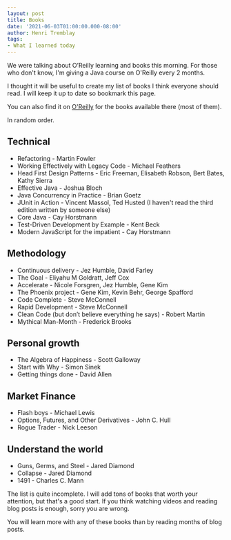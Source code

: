 ```yaml
---
layout: post
title: Books
date: '2021-06-03T01:00:00.000-08:00'
author: Henri Tremblay
tags:
- What I learned today
---
```


We were talking about O’Reilly learning and books this morning.
For those who don't know, I'm giving a Java course on O'Reilly every 2 months.

I thought it will be useful to create my list of books I think everyone should read.
I will keep it up to date so bookmark this page.

You can also find it on [O'Reilly](https://learning.oreilly.com/playlists/386b4ce0-b3d4-49be-a3dc-02c0e4b94412) for the books available there (most of them).

In random order.

## Technical

* Refactoring - Martin Fowler
* Working Effectively with Legacy Code - Michael Feathers
* Head First Design Patterns - Eric Freeman, Elisabeth Robson, Bert Bates, Kathy Sierra
* Effective Java - Joshua Bloch
* Java Concurrency in Practice - Brian Goetz
* JUnit in Action - Vincent Massol, Ted Husted (I haven't read the third edition written by someone else)
* Core Java - Cay Horstmann
* Test-Driven Development by Example - Kent Beck
* Modern JavaScript for the impatient - Cay Horstmann 

## Methodology

* Continuous delivery - Jez Humble, David Farley
* The Goal - Eliyahu M Goldratt, Jeff Cox
* Accelerate - Nicole Forsgren, Jez Humble, Gene Kim
* The Phoenix project - Gene Kim, Kevin Behr, George Spafford
* Code Complete - Steve McConnell
* Rapid Development - Steve McConnell
* Clean Code (but don’t believe everything he says) - Robert Martin
* Mythical Man-Month - Frederick Brooks

## Personal growth

* The Algebra of Happiness - Scott Galloway
* Start with Why - Simon Sinek
* Getting things done - David Allen

## Market Finance

* Flash boys - Michael Lewis
* Options, Futures, and Other Derivatives - John C. Hull
* Rogue Trader - Nick Leeson

## Understand the world

* Guns, Germs, and Steel - Jared Diamond
* Collapse - Jared Diamond
* 1491 - Charles C. Mann

The list is quite incomplete. 
I will add tons of books that worth your attention, but that's a good start. 
If you think watching videos and reading blog posts is enough, sorry you are wrong.

You will learn more with any of these books than by reading months of blog posts.
